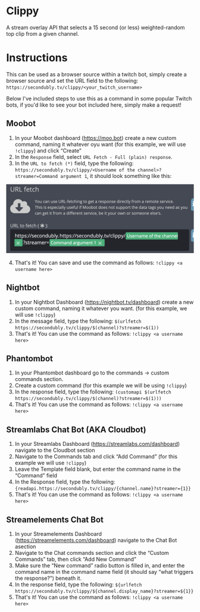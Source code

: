 # Clippy

A stream overlay API that selects a 15 second (or less) weighted-random top clip from a given channel.

# Instructions

This can be used as a browser source within a twitch bot, simply create a browser source and set the URL field to the following: `https://secondubly.tv/clippy/<your_twitch_username>`

Below I've included steps to use this as a command in some popular Twitch bots, if you'd like to see your bot included here, simply make a request!

## Moobot
1. In your Moobot dashboard (https://moo.bot) create a new custom command, naming it whatever oyu want (for this example, we will use `!clippy`) and click “Create”
2. In the `Response` field, select `URL Fetch - Full (plain) response`.
3. In the `URL to fetch (*)` field, type the following: `https://secondubly.tv/clippy/<Username of the channel>?streamer=Command argument 1`, it should look something like this:

![Moobot Example](moobot.png)

4. That's it! You can save and use the command as follows: `!clippy <a username here>`

## Nightbot
1. In your Nightbot Dashboard (https://nightbot.tv/dashboard) create a new custom command, naming it whatever you want. (for this example, we will use `!clippy`)
2. In the message field, type the following: `$(urlfetch https://secondubly.tv/clippy/$(channel)?streamer=$(1))`
3. That's it! You can use the command as follows: `!clippy <a username here>`

## Phantombot
1. In your Phantombot dashboard go to the commands -> custom commands section.
2. Create a custom command (for this example we will be using `!clippy`)
3. In the response field, type the following: `(customapi $(urlfetch https://secondubly.tv/clippy/$(channel)?streamer=$(1)))`
4. That's it! You can use the command as follows: `!clippy <a username here>`

## Streamlabs Chat Bot (AKA Cloudbot)
1. In your Streamlabs Dashboard (https://streamlabs.com/dashboard) navigate to the Cloudbot section
2. Navigate to the Commands tab and click “Add Command” (for this example we will use `!clippy`)
3. Leave the Template field blank, but enter the command name in the “Command” field
4. In the Response field, type the following: `{readapi.https://secondubly.tv/clippy/{channel.name}?streamer={1}}`
5. That's it! You can use the command as follows: `!clippy <a username here>`

## Streamelements Chat Bot
1. In your Streamelements Dashboard (https://streamelements.com/dashboard) navigate to the Chat Bot asection
2. Navigate to the Chat commands section and click the “Custom Commands” tab, then click “Add New Command”
3. Make sure the “New command” radio button is filled in, and enter the command name in the command name field (it should say “what triggers the response?”) beneath it.
4. In the response field, type the following: `${urlfetch https://secondubly.tv/clippy/${channel.display_name}?streamer=${1}}`
5. That's it! You can use the command as follows: `!clippy <a username here>`
